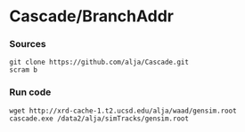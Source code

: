 Cascade/BranchAddr
========


### Sources
```
git clone https://github.com/alja/Cascade.git
scram b
```

### Run code
```
wget http://xrd-cache-1.t2.ucsd.edu/alja/waad/gensim.root
cascade.exe /data2/alja/simTracks/gensim.root
```

